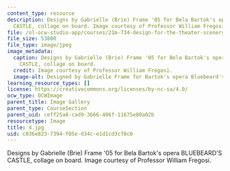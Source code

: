 ```yaml
---
content_type: resource
description: Designs by Gabrielle (Brie) Frame '05 for Bela Bartok's opera BLUEBEARD'S
  CASTLE, collage on board. Image courtesy of Professor William Fregosi.
file: /ol-ocw-studio-app/courses/21m-734-design-for-the-theater-scenery-spring-2005/c036e8237394f05ed34ce1d1cd3cf8c0_4.jpg
file_size: 53800
file_type: image/jpeg
image_metadata:
  caption: Designs by Gabrielle (Brie) Frame '05 for Bela Bartok's opera BLUEBEARD'S
    CASTLE, collage on board.
  credit: Image courtesy of Professor William Fregosi.
  image-alt: Designed by Gabrielle Frame for Bartok's opera Bluebeard's Castle.
learning_resource_types: []
license: https://creativecommons.org/licenses/by-nc-sa/4.0/
ocw_type: OCWImage
parent_title: Image Gallery
parent_type: CourseSection
parent_uid: ceff25a8-cad9-3666-406f-11675e80a02b
resourcetype: Image
title: 4.jpg
uid: c036e823-7394-f05e-d34c-e1d1cd3cf8c0
---
```

Designs by Gabrielle (Brie) Frame '05 for Bela Bartok's opera BLUEBEARD'S CASTLE, collage on board. Image courtesy of Professor William Fregosi.